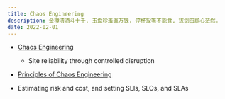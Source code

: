```yaml
---
title: Chaos Engineering
description: 金樽清酒斗十千, 玉盘珍羞直万钱. 停杯投箸不能食, 拔剑四顾心茫然.
date: 2022-02-01
---
```


* [Chaos Engineering](https://www.manning.com/books/chaos-engineering)
  - Site reliability through controlled disruption

* [Principles of Chaos Engineering](https://principlesofchaos.org)

* Estimating risk and cost, and setting SLIs, SLOs, and SLAs
